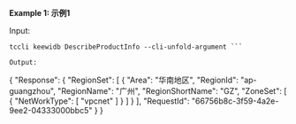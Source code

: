**Example 1: 示例1**



Input: 

```
tccli keewidb DescribeProductInfo --cli-unfold-argument ```

Output: 
```
{
    "Response": {
        "RegionSet": [
            {
                "Area": "华南地区",
                "RegionId": "ap-guangzhou",
                "RegionName": "广州",
                "RegionShortName": "GZ",
                "ZoneSet": [
                    {
                        "NetWorkType": [
                            "vpcnet"
                        ]
                    }
                ]
            }
        ],
        "RequestId": "66756b8c-3f59-4a2e-9ee2-04333000bbc5"
    }
}
```

